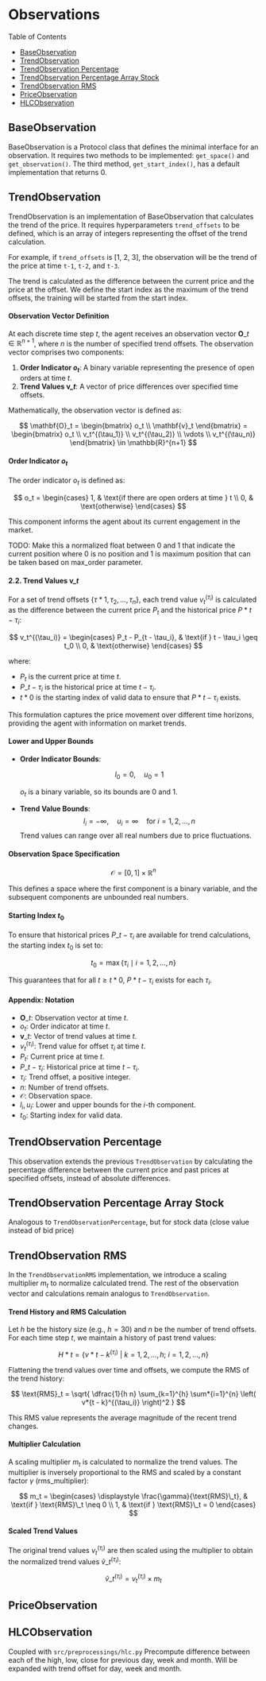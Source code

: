 # Observations

Table of Contents

- [BaseObservation](#baseobservation)
- [TrendObservation](#trendobservation)
- [TrendObservation Percentage](#trendobservation-percentage)
- [TrendObservation Percentage Array Stock](#trendobservation-percentage-array-stock)
- [TrendObservation RMS](#trendobservation-rms)
- [PriceObservation](#priceobservation)
- [HLCObservation](#hlcobservation)

## BaseObservation

BaseObservation is a Protocol class that defines the minimal interface for an observation. It requires two methods to be implemented: `get_space()` and `get_observation()`. The third method, `get_start_index()`, has a default implementation that returns 0.

## TrendObservation

TrendObservation is an implementation of BaseObservation that calculates the trend of the price. It requires hyperparameters `trend_offsets` to be defined, which is an array of integers representing the offset of the trend calculation.

For example, if `trend_offsets` is [1, 2, 3], the observation will be the trend of the price at time `t-1`, `t-2`, and `t-3`.

The trend is calculated as the difference between the current price and the price at the offset. We define the start index as the maximum of the trend offsets, the training will be started from the start index.

#### Observation Vector Definition

At each discrete time step $t$, the agent receives an observation vector $\mathbf{O}\_t \in \mathbb{R}^{n+1}$, where $n$ is the number of specified trend offsets. The observation vector comprises two components:

1. **Order Indicator $o_t$**: A binary variable representing the presence of open orders at time $t$.
2. **Trend Values $\mathbf{v}\_t$**: A vector of price differences over specified time offsets.

Mathematically, the observation vector is defined as:

$$
\mathbf{O}_t = \begin{bmatrix}
o_t \\
\mathbf{v}_t
\end{bmatrix}
= \begin{bmatrix}
o_t \\
v_t^{(\tau_1)} \\
v_t^{(\tau_2)} \\
\vdots \\
v_t^{(\tau_n)}
\end{bmatrix}
\in \mathbb{R}^{n+1}
$$

#### Order Indicator $o_t$

The order indicator $o_t$ is defined as:

$$
o_t = \begin{cases}
1, & \text{if there are open orders at time } t \\
0, & \text{otherwise}
\end{cases}
$$

This component informs the agent about its current engagement in the market.

TODO: Make this a normalized float between 0 and 1 that indicate the current position where 0 is no position and 1 is maximum position that can be taken based on max_order parameter.

#### 2.2. Trend Values $\mathbf{v}\_t$

For a set of trend offsets $\{\tau*1, \tau_2, \dots, \tau_n\}$, each trend value $v_t^{(\tau_i)}$ is calculated as the difference between the current price $P_t$ and the historical price $P*{t - \tau_i}$:

$$
v_t^{(\tau_i)} = \begin{cases}
P_t - P_{t - \tau_i}, & \text{if } t - \tau_i \geq t_0 \\
0, & \text{otherwise}
\end{cases}
$$

where:

- $P_t$ is the current price at time $t$.
- $P\_{t - \tau_i}$ is the historical price at time $t - \tau_i$.
- $t*0$ is the starting index of valid data to ensure that $P*{t - \tau_i}$ exists.

This formulation captures the price movement over different time horizons, providing the agent with information on market trends.

#### Lower and Upper Bounds

- **Order Indicator Bounds**:

  $$
  l_0 = 0, \quad u_0 = 1
  $$

  $o_t$ is a binary variable, so its bounds are 0 and 1.

- **Trend Value Bounds**:
  $$
  l_i = -\infty, \quad u_i = \infty \quad \text{for } i = 1, 2, \dots, n
  $$
  Trend values can range over all real numbers due to price fluctuations.

#### Observation Space Specification

$$
\mathcal{O} = [0, 1] \times \mathbb{R}^n
$$

This defines a space where the first component is a binary variable, and the subsequent components are unbounded real numbers.

#### Starting Index $t_0$

To ensure that historical prices $P\_{t - \tau_i}$ are available for trend calculations, the starting index $t_0$ is set to:

$$
t_0 = \max\{\tau_i \mid i = 1, 2, \dots, n\}
$$

This guarantees that for all $t \geq t*0$, $P*{t - \tau_i}$ exists for each $\tau_i$.

#### Appendix: Notation

- $\mathbf{O}\_t$: Observation vector at time $t$.
- $o_t$: Order indicator at time $t$.
- $\mathbf{v}\_t$: Vector of trend values at time $t$.
- $v_t^{(\tau_i)}$: Trend value for offset $\tau_i$ at time $t$.
- $P_t$: Current price at time $t$.
- $P\_{t - \tau_i}$: Historical price at time $t - \tau_i$.
- $\tau_i$: Trend offset, a positive integer.
- $n$: Number of trend offsets.
- $\mathcal{O}$: Observation space.
- $l_i, u_i$: Lower and upper bounds for the $i$-th component.
- $t_0$: Starting index for valid data.

## TrendObservation Percentage

This observation extends the previous `TrendObservation` by calculating the percentage difference between the current price and past prices at specified offsets, instead of absolute differences.

## TrendObservation Percentage Array Stock

Analogous to `TrendObservationPercentage`, but for stock data (close value instead of bid price)

## TrendObservation RMS

In the `TrendObservationRMS` implementation, we introduce a scaling multiplier $m_t$ to normalize calculated trend. The rest of the observation vector and calculations remain analogus to `TrendObservation`.

#### Trend History and RMS Calculation

Let $h$ be the history size (e.g., $h = 30$) and $n$ be the number of trend offsets. For each time step $t$, we maintain a history of past trend values:

$$
H*t = \left\{ v*{t - k}^{(\tau_i)} \ \big| \ k = 1, 2, \dots, h; \ i = 1, 2, \dots, n \right\}
$$

Flattening the trend values over time and offsets, we compute the RMS of the trend history:

$$
\text{RMS}_t = \sqrt{ \dfrac{1}{h n} \sum_{k=1}^{h} \sum*{i=1}^{n} \left( v*{t - k}^{(\tau_i)} \right)^2 }
$$

This RMS value represents the average magnitude of the recent trend changes.

#### Multiplier Calculation

A scaling multiplier $m_t$ is calculated to normalize the trend values. The multiplier is inversely proportional to the RMS and scaled by a constant factor $\gamma$ (rms_multiplier):

$$
m_t = \begin{cases}
\displaystyle \frac{\gamma}{\text{RMS}\_t}, & \text{if } \text{RMS}\_t \neq 0 \\
1, & \text{if } \text{RMS}\_t = 0
\end{cases}
$$

#### Scaled Trend Values

The original trend values $v_t^{(\tau_i)}$ are then scaled using the multiplier to obtain the normalized trend values $\tilde{v}\_t^{(\tau_i)}$:

$$
\tilde{v}\_t^{(\tau_i)} = v_t^{(\tau_i)} \times m_t
$$

## PriceObservation

## HLCObservation

Coupled with `src/preprocessings/hlc.py`
Precompute difference between each of the high, low, close for previous day, week and month. Will be expanded with trend offset for day, week and month.
